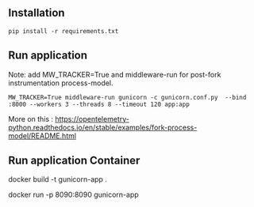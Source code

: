 ## Installation

    pip install -r requirements.txt

## Run application

Note: add MW_TRACKER=True and middleware-run for post-fork instrumentation process-model.

    MW_TRACKER=True middleware-run gunicorn -c gunicorn.conf.py  --bind :8000 --workers 3 --threads 8 --timeout 120 app:app

More on this : https://opentelemetry-python.readthedocs.io/en/stable/examples/fork-process-model/README.html

## Run application Container

docker build -t gunicorn-app .

docker run -p 8090:8090 gunicorn-app
